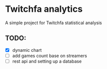 # Twitchfa analytics

A simple project for Twitchfa statistical analysis

## TODO:

- [x] dynamic chart
- [ ] add games count base on streamers
- [ ] rest api and setting up a database
